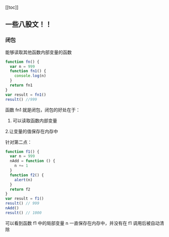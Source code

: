 [[toc]]

## 一些八股文！！

### 闭包

能够读取其他函数内部变量的函数

```js
function fn() {
  var n = 999
  function fn1() {
    console.log(n)
  }
  return fn1
}
var result = fn1()
result() //999
```

函数 fn1 就是闭包，闭包的好处在于：

1. 可以读取函数内部变量

2.让变量的值保存在内存中

针对第二点：

```js
function f1() {
  var n = 999
  nAdd = function () {
    n += 1
  }
  function f2() {
    alert(n)
  }
  return f2
}
var result = f1()
result() // 999
nAdd()
result() // 1000
```

可以看到函数 f1 中的局部变量 n 一直保存在内存中，并没有在 f1 调用后被自动清除
